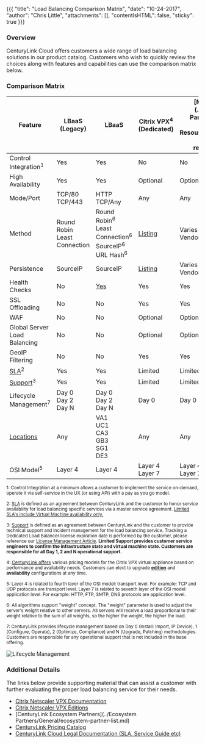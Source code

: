 {{{
  "title": "Load Balancing Comparison Matrix",
  "date": "10-24-2017",
  "author": "Chris Little",
  "attachments": [],
  "contentIsHTML": false,
  "sticky": true
}}}

### Overview

CenturyLink Cloud offers customers a wide range of load balancing solutions in our product catalog.  Customers who wish to quickly review the choices along with features and capabilities can use the comparison matrix below.

### Comparison Matrix

**Feature**|**LBaaS<br>(Legacy)**|**LBaaS**|**Citrix VPX<sup>4</sup><br>(Dedicated)**|**[Marketplace](../Ecosystem Partners/Partner Integration Resources/ecosystem-program-resources.md)**
-----------|---------------------|---------|-----------------------------------------|-------------
Control Integration<sup>1</sup>|Yes|Yes|No|No
High Availability|Yes|Yes|Optional|Optional
Mode/Port|TCP/80<br>TCP/443|HTTP<br>TCP/Any|Any|Any
Method|Round Robin<br>Least Connection|Round Robin<sup>6</sup><br>Least Connection<sup>6</sup><br>SourceIP<sup>6</sup><br>URL Hash<sup>6</sup>|[Listing](http://docs.citrix.com/en-us/netscaler/11-1/load-balancing/load-balancing-customizing-algorithms.html)|Varies by<br>Vendor
Persistence|SourceIP|SourceIP|[Listing](http://docs.citrix.com/en-us/netscaler/11-1/load-balancing/load-balancing-persistence/persistence.html)|Varies by<br>Vendor
Health Checks|No|[Yes](../LBaaS/getting-started-with-load-balancer-as-a-service.md)|Yes|Yes
SSL Offloading|No|No|Yes|Yes
WAF|No|No|Optional|Optional
Global Server Load Balancing|No|No|Optional|Optional
GeoIP Filtering|No|No|Yes|Yes
[SLA](//www.ctl.io/legal/sla/)<sup>2</sup>|Yes|Yes|Limited|Limited
[Support](../Support/how-do-i-report-a-support-issue.md)<sup>3</sup>|Yes|Yes|Limited|Limited
Lifecycle Management<sup>7</sup>|Day 0<br>Day 2<br>Day N|Day 0<br>Day 2<br>Day N|Day 0|Day 0
[Locations](../General/centurylink-cloud-data-center-locations.md)|Any|VA1<br>UC1<br>CA3<br>GB3<br>SG1<br>DE3|Any|Any
OSI Model<sup>5</sup>|Layer 4|Layer 4|Layer 4<br>Layer 7|Layer 4<br>Layer 7

<sup>1: Control Integration at a minimum allows a customer to implement the service on-demand, operate it via self-service in the UX (or using API) with a pay as you go model.</sup>

<sup>2: [SLA](//www.ctl.io/legal/sla/) is defined as an agreement between CenturyLink and the customer to honor service availability for load balancing specific services via a master service agreement. [Limited SLA's include Virtual Machine availability only.](//www.ctl.io/legal/sla/)</sup>

<sup>3: [Support](//www.ctl.io/support/) is defined as an agreement between CenturyLink and the customer to provide technical support and incident management for the load balancing service. Tracking a Dedicated Load Balancer license expiration date is performed by the customer, please reference our [License Management Article](../Network/dedicated-load-balancer-license-management.md). **Limited Support provides customer service engineers to confirm the infrastructure state and virtual machine state.  Customers are responsible for all Day 1, 2 and N operational support.**</sup>

<sup>4: [CenturyLink offers](//www.ctl.io/pricing/) various pricing models for the Citrix VPX virtual appliance based on performance and availability needs.  Customers can elect to upgrade **[edition](//www.citrix.com/products/netscaler-adc/platforms.html#editions)** and **availability** configurations at any time.</sup>

<sup>5: Layer 4 is related to fourth layer of the OSI model: transport level. For example: TCP and UDP protocols are transport level. Layer 7 is related to seventh layer of the OSI model: application level. For example: HTTP, FTP, SMTP, DNS protocols are application level.</sup>

<sup>6: All algorithms support "weight" concept. The "weight" parameter is used to adjust the server's weight relative to other servers. All servers will receive a load proportional to their weight relative to the sum of all weights, so the higher the weight, the higher the load.</sup>

<sup>7: CenturyLink provides lifecycle management based on Day 0 (Install: Import, IP Device), 1 (Configure, Operate), 2 (Optimize, Compliance) and N (Upgrade, Patching) methodologies.  Customers are responsible for any operational support that is not included in the base offering.</sup>

  ![Lifecycle Management](../images/lifecycle-management.png)

### Additional Details
The links below provide supporting material that can assist a customer with further evaluating the proper load balancing service for their needs.

* [Citrix Netscaler VPX Documentation](http://docs.citrix.com/en-us/netscaler/11-1.html)
* [Citrix Netscaler VPX Editions](//www.citrix.com/products/netscaler-adc/platforms.html#editions)
* [CenturyLink Ecosystem Partners](../Ecosystem Partners/General/ecosystem-partner-list.md)
* [CenturyLink Pricing Catalog](//www.ctl.io/pricing/)
* [CenturyLink Cloud Legal Documentation (SLA, Service Guide etc)](//www.ctl.io/legal/)
